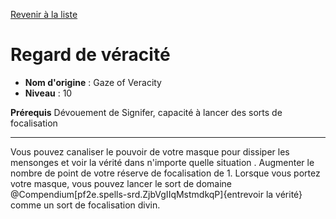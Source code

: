 [Revenir à la liste](list.md)

# Regard de véracité

 * **Nom d'origine** : Gaze of Veracity
 * **Niveau** : 10


<p><span><strong>Prérequis</strong> Dévouement de Signifer, capacité à lancer des sorts de focalisation<br></span></p>
<hr>
<p>Vous pouvez canaliser le pouvoir de votre masque pour dissiper les mensonges et voir la vérité dans n'importe quelle situation . Augmenter le nombre de point de votre réserve de focalisation de 1. Lorsque vous portez votre masque, vous pouvez lancer le sort de domaine @Compendium[pf2e.spells-srd.ZjbVgIIqMstmdkqP]{entrevoir la vérité} comme un sort de focalisation divin.&nbsp;</p>
